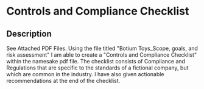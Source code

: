<h1>Controls and Compliance Checklist</h1>

<h2>Description</h2>
See Attached PDF Files. Using the file titled "Botium Toys_Scope, goals, and risk assessment" I am  able to create a "Controls and Compliance Checklist" within the namesake pdf file. The checklist consists of Compliance and Regulations that are specific to the standards of a fictional company, but which are common in the industry. I have also given actionable recommendations at the end of the checklist.   
<br />
